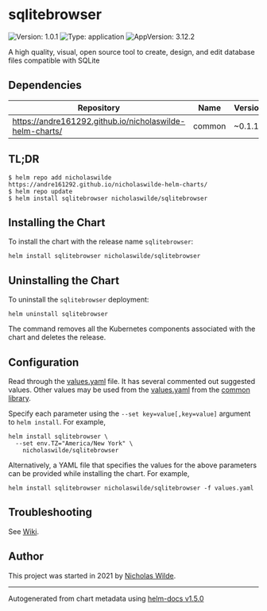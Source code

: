 # sqlitebrowser

![Version: 1.0.1](https://img.shields.io/badge/Version-1.0.1-informational?style=flat-square) ![Type: application](https://img.shields.io/badge/Type-application-informational?style=flat-square) ![AppVersion: 3.12.2](https://img.shields.io/badge/AppVersion-3.12.2-informational?style=flat-square)

A high quality, visual, open source tool to create, design, and edit database files compatible with SQLite

## Dependencies

| Repository | Name | Version |
|------------|------|---------|
| https://andre161292.github.io/nicholaswilde-helm-charts/ | common | ~0.1.13 |

## TL;DR
```console
$ helm repo add nicholaswilde https://andre161292.github.io/nicholaswilde-helm-charts/
$ helm repo update
$ helm install sqlitebrowser nicholaswilde/sqlitebrowser
```

## Installing the Chart
To install the chart with the release name `sqlitebrowser`:
```console
helm install sqlitebrowser nicholaswilde/sqlitebrowser
```

## Uninstalling the Chart
To uninstall the `sqlitebrowser` deployment:
```console
helm uninstall sqlitebrowser
```
The command removes all the Kubernetes components associated with the chart and deletes the release.

## Configuration

Read through the [values.yaml](./values.yaml) file. It has several commented out suggested values.
Other values may be used from the [values.yaml](../common/values.yaml) from the [common library](../common).

Specify each parameter using the `--set key=value[,key=value]` argument to `helm install`. For example,
```console
helm install sqlitebrowser \
  --set env.TZ="America/New York" \
    nicholaswilde/sqlitebrowser
```

Alternatively, a YAML file that specifies the values for the above parameters can be provided while installing the chart.
For example,
```console
helm install sqlitebrowser nicholaswilde/sqlitebrowser -f values.yaml
```

## Troubleshooting
See [Wiki](https://github.com/nicholaswilde/helm-charts/wiki/Troubleshooting).

## Author
This project was started in 2021 by [Nicholas Wilde](https://github.com/nicholaswilde).

----------------------------------------------
Autogenerated from chart metadata using [helm-docs v1.5.0](https://github.com/norwoodj/helm-docs/releases/v1.5.0)
